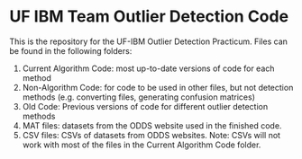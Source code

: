 # UF IBM Team Outlier Detection Code

This is the repository for the UF-IBM Outlier Detection Practicum. Files can be found in the following folders:

1. Current Algorithm Code: most up-to-date versions of code for each method
2. Non-Algorithm Code: for code to be used in other files, but not detection methods (e.g. converting files, generating confusion matrices)
3. Old Code: Previous versions of code for different outlier detection methods
4. MAT files: datasets from the ODDS website used in the finished code.
5. CSV files: CSVs of datasets from ODDS websites. Note: CSVs will not work with most of the files in the Current Algorithm Code folder.
